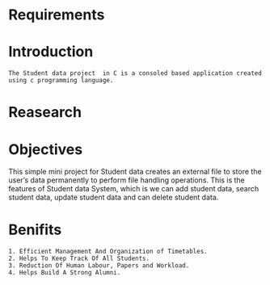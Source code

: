 #     Requirements


# Introduction
    The Student data project  in C is a consoled based application created using c programming language.
   

# Reasearch

#   Objectives

   This simple mini project for Student data  creates an external file to store the user’s data permanently to perform file handling operations. 
   This is the features of Student data System, which is we can add student data, search student data, update student data and can delete student data.
   
#   Benifits

    1. Efficient Management And Organization of Timetables.
    2. Helps To Keep Track Of All Students.
    3. Reduction Of Human Labour, Papers and Workload.
    4. Helps Build A Strong Alumni.
   
   


